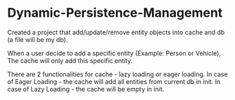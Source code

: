 # Dynamic-Persistence-Management

Created a project that add/update/remove entity objects into cache and db (a file will be my db).

When a user decide to add a specific entity (Example: Person or Vehicle), The cache will only add this specific entity.

There are 2 functionalities for cache - lazy loading or eager loading.
In case of Eager Loading - the cache will add all entities from current db in init.
In case of Lazy Loading - the cache will be empty in init.


